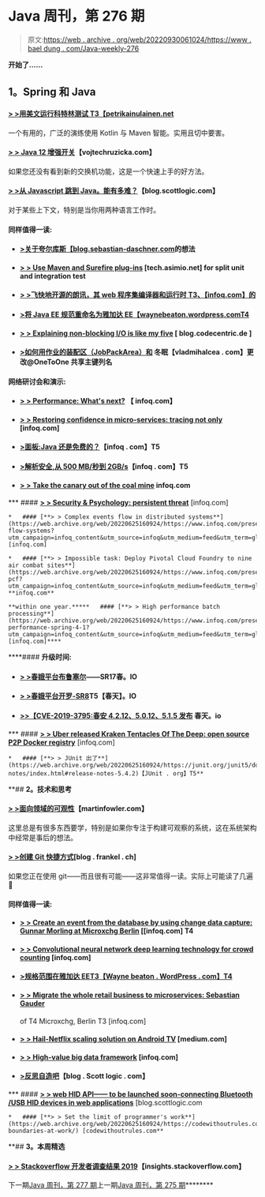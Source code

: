 # Java 周刊，第 276 期

> 原文:[https://web . archive . org/web/20220930061024/https://www . bael dung . com/Java-weekly-276](https://web.archive.org/web/20220930061024/https://www.baeldung.com/java-weekly-276)

**开始了……**

## **1。Spring 和 Java**

#### [**> >用美文**运行科特林测试 T3【petrikainulainen.net](https://web.archive.org/web/20220625160924/https://www.petrikainulainen.net/programming/testing/running-kotlin-tests-with-maven/)

一个有用的，广泛的演练使用 Kotlin 与 Maven 智能。实用且切中要害。

#### [**> > Java 12 增强开关**](https://web.archive.org/web/20220625160924/https://www.vojtechruzicka.com/java-enhanced-switch/)【vojtechruzicka.com】

如果您还没有看到新的交换机功能，这是一个快速上手的好方法。

#### [**> >从 Javascript 跳到 Java。能有多难？**](https://web.archive.org/web/20220625160924/https://blog.scottlogic.com/2019/04/05/jumping-from-java-to-javascript.html)【blog.scottlogic.com】

对于某些上下文，特别是当你用两种语言工作时。

#### **同样值得一读:**

*   #### [**>关于夸尔库斯【blog.sebastian-daschner.com**](https://web.archive.org/web/20220625160924/https://blog.sebastian-daschner.com/entries/thoughts-on-quarkus)的想法

*   #### [**> > Use Maven and Surefire plug-ins**](https://web.archive.org/web/20220625160924/https://tech.asimio.net/2019/04/08/Splitting-Unit-and-Integration-Tests-using-Maven-and-Surefire-plugin.html) [tech.asimio.net] for split unit and integration test

*   #### [**> >飞快地开源的朗讯，其 web 程序集编译器和运行时** T3、【infoq.com】的](https://web.archive.org/web/20220625160924/https://www.infoq.com/news/2019/04/fastly-lucet-web-assembly-open?utm_campaign=infoq_content&utm_source=infoq&utm_medium=feed&utm_term=global)

*   #### [**>将 Java EE 规范重命名为雅加达 EE**【waynebeaton.wordpress.comT4](https://web.archive.org/web/20220625160924/https://waynebeaton.wordpress.com/2019/04/04/renaming-java-ee-specifications-for-jakarta-ee/)

*   #### [**> > Explaining non-blocking I/O is like my five**](https://web.archive.org/web/20220625160924/https://blog.codecentric.de/en/2019/04/explain-non-blocking-i-o-like-im-five/) [ blog.codecentric.de ]

*   #### [**>如何用作业的装配区（JobPackArea）和**](https://web.archive.org/web/20220625160924/https://vladmihalcea.com/change-one-to-one-primary-key-column-jpa-hibernate/) 冬眠【vladmihalcea . com】更改@OneToOne 共享主键列名

#### **网络研讨会和演示:**

*   #### **[> > Performance: What's next?](https://web.archive.org/web/20220625160924/https://www.infoq.com/presentations/future-of-performance?utm_campaign=infoq_content&utm_source=infoq&utm_medium=feed&utm_term=global)** 【 infoq.com】

*   #### [**> > Restoring confidence in micro-services: tracing not only**](https://web.archive.org/web/20220625160924/https://www.infoq.com/presentations/microservices-distributed-tracing?utm_campaign=infoq_content&utm_source=infoq&utm_medium=feed&utm_term=global) [infoq.com]

*   #### [**>面板:Java 还是免费的？**](https://web.archive.org/web/20220625160924/https://www.infoq.com/presentations/panel-java-free?utm_campaign=infoq_content&utm_source=infoq&utm_medium=feed&utm_term=global)【infoq . com】T5

*   #### [**>解析安全,从 500 MB/秒到 2GB/s**](https://web.archive.org/web/20220625160924/https://www.infoq.com/presentations/parsers-c-rust?utm_campaign=infoq_content&utm_source=infoq&utm_medium=feed&utm_term=global)【infoq . com】T5

*   #### [**> > Take the canary out of the coal mine**](https://web.archive.org/web/20220625160924/https://www.infoq.com/presentations/canary-tools-services-deployment?utm_campaign=infoq_content&utm_source=infoq&utm_medium=feed&utm_term=global) **infoq.com**

***   #### [**> > Security & Psychology: persistent threat**](https://web.archive.org/web/20220625160924/https://www.infoq.com/presentations/security-threat-mitigation?utm_campaign=infoq_content&utm_source=infoq&utm_medium=feed&utm_term=global) [infoq.com]

    *   #### [**> > Complex events flow in distributed systems**](https://web.archive.org/web/20220625160924/https://www.infoq.com/presentations/event-flow-systems?utm_campaign=infoq_content&utm_source=infoq&utm_medium=feed&utm_term=global) [infoq.com]

    *   #### [**> > Impossible task: Deploy Pivotal Cloud Foundry to nine air combat sites**](https://web.archive.org/web/20220625160924/https://www.infoq.com/presentations/usaf-pcf?utm_campaign=infoq_content&utm_source=infoq&utm_medium=feed&utm_term=global) **infoq.com**

    **within one year.*****   #### [**> > High performance batch processing**](https://web.archive.org/web/20220625160924/https://www.infoq.com/presentations/batch-performance-spring-4-1?utm_campaign=infoq_content&utm_source=infoq&utm_medium=feed&utm_term=global) [infoq.com]**** 

 ****#### **升级时间:**

*   #### [**> >春娥平台布鲁塞尔**](https://web.archive.org/web/20220625160924/https://spring.io/blog/2019/04/04/spring-io-platform-brussels-sr17)——SR17春。IO

*   #### [**> >春娥平台开罗-SR8**](https://web.archive.org/web/20220625160924/https://spring.io/blog/2019/04/04/spring-io-platform-cairo-sr8)T5【春天】。IO

*   #### [**>>【CVE-2019-3795:春安 4.2.12、5.0.12、5.1.5 发布**](https://web.archive.org/web/20220625160924/https://spring.io/blog/2019/04/05/cve-2019-3795-spring-security-4-2-12-5-0-12-5-1-5-released) **春天。io**

***   #### [**> > Uber released Kraken Tentacles Of The Deep: open source P2P Docker registry**](https://web.archive.org/web/20220625160924/https://www.infoq.com/news/2019/04/uber-kraken-p2p-docker?utm_campaign=infoq_content&utm_source=infoq&utm_medium=feed&utm_term=global) [infoq.com]

    *   #### [**> > JUnit 出了**](https://web.archive.org/web/20220625160924/https://junit.org/junit5/docs/snapshot/release-notes/index.html#release-notes-5.4.2)【JUnit . org】T5** 

 **## **2。技术和思考**

#### [**> >面向领域的可观性**](https://web.archive.org/web/20220625160924/https://martinfowler.com/articles/domain-oriented-observability.html#AlternativeImplementations)【martinfowler.com】

这里总是有很多东西要学，特别是如果你专注于构建可观察的系统，这在系统架构中经常是事后的想法。

#### [**> >创建 Git 快捷方式**](https://web.archive.org/web/20220625160924/https://blog.frankel.ch/creating-git-shortcuts/)[blog . frankel . ch]

如果您正在使用 git——而且很有可能——这非常值得一读。实际上可能读了几遍🙂

#### **同样值得一读:**

*   #### **[> > Create an event from the database by using change data capture: Gunnar Morling at Microxchg Berlin](https://web.archive.org/web/20220625160924/https://www.infoq.com/news/2019/04/change-data-capture-debezium?utm_campaign=infoq_content&utm_source=infoq&utm_medium=feed&utm_term=global)** [[infoq.com] T4

*   #### [**> > Convolutional neural network deep learning technology for crowd counting**](https://web.archive.org/web/20220625160924/https://www.infoq.com/news/2019/04/kesari-crowd-counting-ai?utm_campaign=infoq_content&utm_source=infoq&utm_medium=feed&utm_term=global) [infoq.com]

*   #### [**>规格范围在雅加达 EE**T3【Wayne beaton . WordPress . com】T4](https://web.archive.org/web/20220625160924/https://waynebeaton.wordpress.com/2019/04/08/specification-scope-in-jakarta-ee/)

*   #### [**> > Migrate the whole retail business to microservices: Sebastian Gauder**](https://web.archive.org/web/20220625160924/https://www.infoq.com/news/2019/04/monolith-microservices-migration?utm_campaign=infoq_content&utm_source=infoq&utm_medium=feed&utm_term=global)

    of T4 Microxchg, Berlin T3 [infoq.com]
*   #### [**> > Hail-Netflix scaling solution on Android TV**](https://web.archive.org/web/20220625160924/https://medium.com/@NetflixTechBlog/hailstorm-the-netflix-scaling-solution-over-android-tv-fd169366f828) [medium.com]

*   #### [**> > High-value big data framework**](https://web.archive.org/web/20220625160924/https://www.infoq.com/news/2019/04/framework-high-value-big-data?utm_campaign=infoq_content&utm_source=infoq&utm_medium=feed&utm_term=global) [infoq.com]

*   #### [**>反思自造吧**](https://web.archive.org/web/20220625160924/https://blog.scottlogic.com/2019/04/05/reflections-from-build-it-right.html)**【blog . Scott logic . com】**

***   #### [**> > web HID API—— to be launched soon-connecting Bluetooth /USB HID devices in web applications**](https://web.archive.org/web/20220625160924/https://blog.scottlogic.com/2019/04/03/upcoming-webhid-api.html) [blog.scottlogic.com

    *   #### [**> > Set the limit of programmer's work**](https://web.archive.org/web/20220625160924/https://codewithoutrules.com/2019/04/03/setting-boundaries-at-work/) [codewithoutrules.com** 

 **## **3。本周精选**

#### [**> > Stackoverflow 开发者调查结果 2019**](https://web.archive.org/web/20220625160924/https://insights.stackoverflow.com/survey/2019)【insights.stackoverflow.com】

下一期[Java 周刊，第 277 期](/web/20220625160924/https://www.baeldung.com/java-weekly-277)上一期[Java 周刊，第 275 期](/web/20220625160924/https://www.baeldung.com/java-weekly-275)********